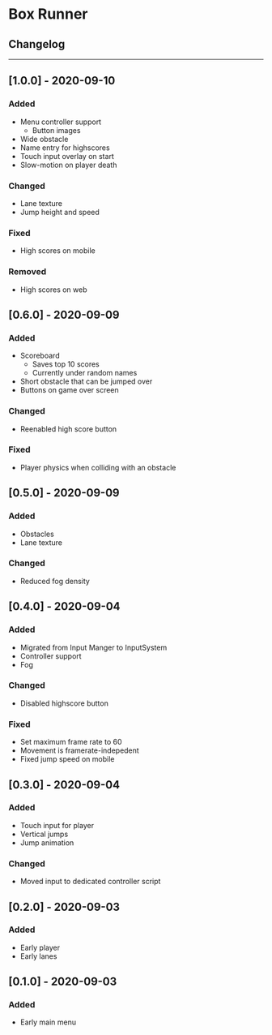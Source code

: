 # Box Runner

## Changelog
---
## [1.0.0] - 2020-09-10
### Added
- Menu controller support
    - Button images
- Wide obstacle
- Name entry for highscores
- Touch input overlay on start
- Slow-motion on player death

### Changed
- Lane texture
- Jump height and speed

### Fixed
- High scores on mobile

### Removed
- High scores on web

## [0.6.0] - 2020-09-09
### Added
- Scoreboard
    - Saves top 10 scores
    - Currently under random names
- Short obstacle that can be jumped over
- Buttons on game over screen

### Changed
- Reenabled high score button

### Fixed
- Player physics when colliding with an obstacle

## [0.5.0] - 2020-09-09
### Added
- Obstacles
- Lane texture

### Changed
- Reduced fog density

## [0.4.0] - 2020-09-04
### Added
- Migrated from Input Manger to InputSystem
- Controller support
- Fog

### Changed
- Disabled highscore button

### Fixed
- Set maximum frame rate to 60
- Movement is framerate-indepedent
- Fixed jump speed on mobile

## [0.3.0] - 2020-09-04
### Added
- Touch input for player
- Vertical jumps
- Jump animation
### Changed
- Moved input to dedicated controller script

## [0.2.0] - 2020-09-03
### Added
- Early player
- Early lanes

## [0.1.0] - 2020-09-03
### Added
- Early main menu
